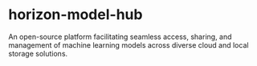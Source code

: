 # horizon-model-hub
An open-source platform facilitating seamless access, sharing, and management of machine learning models across diverse cloud and local storage solutions.
